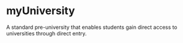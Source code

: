 # myUniversity
A standard pre-university that enables students gain direct access to universities through direct entry.
